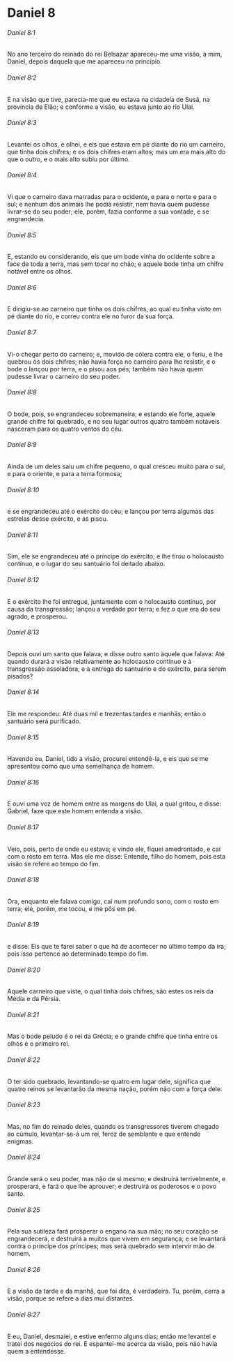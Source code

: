 # Daniel 8

###### Daniel 8:1

No ano terceiro do reinado do rei Belsazar apareceu-me uma visão, a mim, Daniel, depois daquela que me apareceu no princípio.

###### Daniel 8:2

E na visão que tive, parecia-me que eu estava na cidadela de Susã, na província de Elão; e conforme a visão, eu estava junto ao rio Ulai.

###### Daniel 8:3

Levantei os olhos, e olhei, e eis que estava em pé diante do rio um carneiro, que tinha dois chifres; e os dois chifres eram altos; mas um era mais alto do que o outro, e o mais alto subiu por último.

###### Daniel 8:4

Vi que o carneiro dava marradas para o ocidente, e para o norte e para o sul; e nenhum dos animais lhe podia resistir, nem havia quem pudesse livrar-se do seu poder; ele, porém, fazia conforme a sua vontade, e se engrandecia.

###### Daniel 8:5

E, estando eu considerando, eis que um bode vinha do ocidente sobre a face de toda a terra, mas sem tocar no chão; e aquele bode tinha um chifre notável entre os olhos.

###### Daniel 8:6

E dirigiu-se ao carneiro que tinha os dois chifres, ao qual eu tinha visto em pé diante do rio, e correu contra ele no furor da sua força.

###### Daniel 8:7

Vi-o chegar perto do carneiro; e, movido de cólera contra ele, o feriu, e lhe quebrou os dois chifres; não havia força no carneiro para lhe resistir, e o bode o lançou por terra, e o pisou aos pés; também não havia quem pudesse livrar o carneiro do seu poder.

###### Daniel 8:8

O bode, pois, se engrandeceu sobremaneira; e estando ele forte, aquele grande chifre foi quebrado, e no seu lugar outros quatro também notáveis nasceram para os quatro ventos do céu.

###### Daniel 8:9

Ainda de um deles saiu um chifre pequeno, o qual cresceu muito para o sul, e para o oriente, e para a terra formosa;

###### Daniel 8:10

e se engrandeceu até o exército do céu; e lançou por terra algumas das estrelas desse exército, e as pisou.

###### Daniel 8:11

Sim, ele se engrandeceu até o príncipe do exército; e lhe tirou o holocausto contínuo, e o lugar do seu santuário foi deitado abaixo.

###### Daniel 8:12

E o exército lhe foi entregue, juntamente com o holocausto contínuo, por causa da transgressão; lançou a verdade por terra; e fez o que era do seu agrado, e prosperou.

###### Daniel 8:13

Depois ouvi um santo que falava; e disse outro santo àquele que falava: Até quando durará a visão relativamente ao holocausto contínuo e à transgressão assoladora, e à entrega do santuário e do exército, para serem pisados?

###### Daniel 8:14

Ele me respondeu: Até duas mil e trezentas tardes e manhãs; então o santuário será purificado.

###### Daniel 8:15

Havendo eu, Daniel, tido a visão, procurei entendê-la, e eis que se me apresentou como que uma semelhança de homem.

###### Daniel 8:16

E ouvi uma voz de homem entre as margens do Ulai, a qual gritou, e disse: Gabriel, faze que este homem entenda a visão.

###### Daniel 8:17

Veio, pois, perto de onde eu estava; e vindo ele, fiquei amedrontado, e caí com o rosto em terra. Mas ele me disse: Entende, filho do homem, pois esta visão se refere ao tempo do fim.

###### Daniel 8:18

Ora, enquanto ele falava comigo, caí num profundo sono, com o rosto em terra; ele, porém, me tocou, e me pôs em pé.

###### Daniel 8:19

e disse: Eis que te farei saber o que há de acontecer no último tempo da ira; pois isso pertence ao determinado tempo do fim.

###### Daniel 8:20

Aquele carneiro que viste, o qual tinha dois chifres, são estes os reis da Média e da Pérsia.

###### Daniel 8:21

Mas o bode peludo é o rei da Grécia; e o grande chifre que tinha entre os olhos é o primeiro rei.

###### Daniel 8:22

O ter sido quebrado, levantando-se quatro em lugar dele, significa que quatro reinos se levantarão da mesma nação, porém não com a força dele.

###### Daniel 8:23

Mas, no fim do reinado deles, quando os transgressores tiverem chegado ao cúmulo, levantar-se-á um rei, feroz de semblante e que entende enigmas.

###### Daniel 8:24

Grande será o seu poder, mas não de si mesmo; e destruirá terrivelmente, e prosperará, e fará o que lhe aprouver; e destruirá os poderosos e o povo santo.

###### Daniel 8:25

Pela sua sutileza fará prosperar o engano na sua mão; no seu coração se engrandecerá, e destruirá a muitos que vivem em segurança; e se levantará contra o príncipe dos príncipes; mas será quebrado sem intervir mão de homem.

###### Daniel 8:26

E a visão da tarde e da manhã, que foi dita, é verdadeira. Tu, porém, cerra a visão, porque se refere a dias mui distantes.

###### Daniel 8:27

E eu, Daniel, desmaiei, e estive enfermo alguns dias; então me levantei e tratei dos negócios do rei. E espantei-me acerca da visão, pois não havia quem a entendesse.

